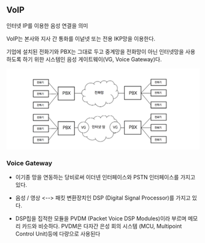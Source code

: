 ## VoIP

인터넷 IP를 이용한 음성 연결을 의미

VoIP는 본사와 지사 간 통화를 이넡넷 또는 전용 IKP망을 이용한다.

기업에 설치된 전화기와 PBX는 그대로 두고 중계망을 전화망이 아닌 인터넷망을 사용하도록 하기 위한 시스템인 음성 게이트웨이(VG, Voice Gateway)다.

![VG를 이용한 VoIP의 태동](./image/02_1.png)



### Voice Gateway

- 이기종 망을 연동하는 당비로써 이더넨 인터페이스와 PSTN 인터페이스를 가지고 있다.

- 음성 / 영상 <--> 패킷 변환장치인 DSP (Digital Signal Processor)를 가지고 있다.
- DSP칩을 집적한 모듈을 PVDM (Packet Voice DSP Modules)이라 부르며 메모리 카드와 비슷하다. PVDM은 다자간 은성 회의 시스템 (MCU, Multipoint Control Unit)등에 다량으로 사용된다





